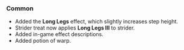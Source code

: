 ### Common
- Added the **Long Legs** effect, which slightly increases step height.
- Strider treat now applies **Long Legs III** to strider.
- Added in-game effect descriptions.
- Added potion of warp.